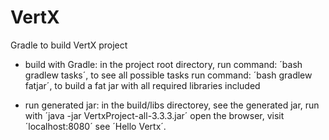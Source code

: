 # VertX
Gradle to build VertX project

* build with Gradle:
in the project root directory, run command: ´bash gradlew tasks´, to see all possible tasks
run command: ´bash gradlew fatjar´, to build a fat jar with all required libraries included

* run generated jar:
in the build/libs directorey, see the generated jar, run with ´java -jar VertxProject-all-3.3.3.jar´
open the browser, visit ´localhost:8080´ see ´Hello Vertx´.
